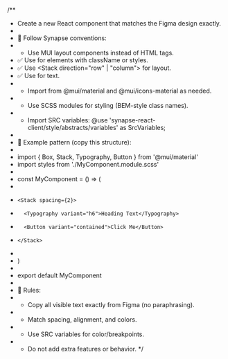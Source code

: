 /\*\*

- Create a new React component that matches the Figma design exactly.
-
- 🔹 Follow Synapse conventions:
- - Use MUI layout components instead of HTML tags.
- ✅ Use <Box> for elements with className or styles.
- ✅ Use <Stack direction="row" | "column"> for layout.
- ✅ Use <Typography> for text.
- - Import from @mui/material and @mui/icons-material as needed.
- - Use SCSS modules for styling (BEM-style class names).
- - Import SRC variables: @use 'synapse-react-client/style/abstracts/variables' as SrcVariables;
-
- 🔹 Example pattern (copy this structure):
-
- import { Box, Stack, Typography, Button } from '@mui/material'
- import styles from './MyComponent.module.scss'
-
- const MyComponent = () => (
- <Box className={styles.MyComponent}>
-     <Stack spacing={2}>
-       <Typography variant="h6">Heading Text</Typography>
-       <Button variant="contained">Click Me</Button>
-     </Stack>
- </Box>
- )
-
- export default MyComponent
-
- 🔹 Rules:
- - Copy all visible text exactly from Figma (no paraphrasing).
- - Match spacing, alignment, and colors.
- - Use SRC variables for color/breakpoints.
- - Do not add extra features or behavior.
    \*/
